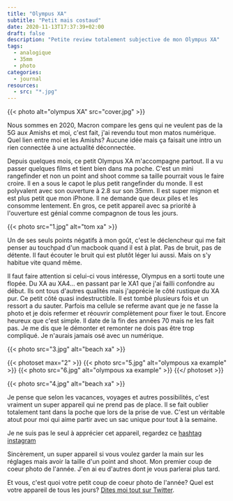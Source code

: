 ```yaml
---
title: "Olympus XA"
subtitle: "Petit mais costaud"
date: 2020-11-13T17:37:39+02:00
draft: false
description: "Petite review totalement subjective de mon Olympus XA"
tags:
  - analogique
  - 35mm
  - photo
categories:
  - journal
resources:
  - src: "*.jpg"
---
```


{{< photo alt="olympus XA" src="cover.jpg" >}}

Nous sommes en 2020, Macron compare les gens qui ne veulent pas de la 5G aux Amishs et moi, c'est fait, j'ai revendu tout mon matos numérique. Quel lien entre moi et les Amishs? Aucune idée mais ça faisait une intro un rien connectée à une actualité déconnectée.

Depuis quelques mois, ce petit Olympus XA m'accompagne partout. Il a vu passer quelques films et tient bien dans ma poche. C'est un mini rangefinder et non un point and shoot comme sa taille pourrait vous le faire croire. Il en a sous le capot le plus petit rangefinder du monde. Il est polyvalent avec son ouverture à 2.8 sur son 35mm. Il est super mignon et est plus petit que mon iPhone. Il ne demande que deux piles et les consomme lentement. En gros, ce petit appareil avec sa priorité à l'ouverture est génial comme compagnon de tous les jours. 

{{< photo src="1.jpg" alt="tom xa" >}}

Un de ses seuls points négatifs à mon goût, c'est le déclencheur qui me fait penser au touchpad d'un macbook quand il est à plat. Pas de bruit, pas de détente. Il faut écouter le bruit qui est plutôt léger lui aussi. Mais on s'y habitue vite quand même. 

Il faut faire attention si celui-ci vous intéresse, Olympus en a sorti toute une flopée. Du XA au XA4... en passant par le XA1 que j'ai failli confondre au début. Ils ont tous d'autres qualités mais j'apprécie le côté rustique du XA pur. Ce petit côté quasi indestructible. Il est tombé plusieurs fois et un ressort a du sauter. Parfois ma cellule se referme avant que je ne fasse la photo et je dois refermer et réouvrir complètement pour fixer le tout. Encore heureux que c'est simple. Il date de la fin des années 70 mais ne les fait pas. Je me dis que le démonter et remonter ne dois pas être trop compliqué. Je n'aurais jamais osé avec un numérique. 

{{< photo src="3.jpg" alt="beach xa" >}}
	
{{< photoset max="2" >}}
  {{< photo src="5.jpg" alt="olympous xa example" >}}
  {{< photo src="6.jpg" alt="olympous xa example" >}}
{{</ photoset >}}

{{< photo src="4.jpg" alt="beach xa" >}}
	

Je pense que selon les vacances, voyages et autres possibilités, c'est vraiment un super appareil qui ne prend pas de place. Il se fait oublier totalement tant dans la poche que lors de la prise de vue. C'est un véritable atout pour moi qui aime partir avec un sac unique pour tout à la semaine.

Je ne suis pas le seul à apprécier cet appareil, regardez ce [hashtag instagram](https://www.instagram.com/explore/tags/olympusxa/)
	
Sincèrement, un super appareil si vous voulez garder la main sur les réglages mais avoir la taille d'un point and shoot. Mon premier coup de coeur photo de l'année. J'en ai eu d'autres dont je vous parlerai plus tard.
	
Et vous, c'est quoi votre petit coup de coeur photo de l'année? Quel est votre appareil de tous les jours? [Dites moi tout sur Twitter](https://twitter.com/bonjouryannick). 
	